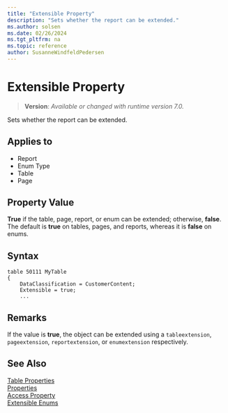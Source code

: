 ```yaml
---
title: "Extensible Property"
description: "Sets whether the report can be extended."
ms.author: solsen
ms.date: 02/26/2024
ms.tgt_pltfrm: na
ms.topic: reference
author: SusanneWindfeldPedersen
---
```

[//]: # (START>DO_NOT_EDIT)
[//]: # (IMPORTANT:Do not edit any of the content between here and the END>DO_NOT_EDIT.)
[//]: # (Any modifications should be made in the .xml files in the ModernDev repo.)
# Extensible Property
> **Version**: _Available or changed with runtime version 7.0._

Sets whether the report can be extended.

## Applies to
-   Report
-   Enum Type
-   Table
-   Page

[//]: # (IMPORTANT: END>DO_NOT_EDIT)

## Property Value  

**True** if the table, page, report, or enum can be extended; otherwise, **false**. The default is **true** on tables, pages, and reports, whereas it is **false** on enums.  

## Syntax

```AL
table 50111 MyTable
{
    DataClassification = CustomerContent;
    Extensible = true;
    ...

```

## Remarks

If the value is **true**, the object can be extended using a `tableextension`, `pageextension`, `reportextension`, or `enumextension` respectively.

## See Also

[Table Properties](devenv-table-properties.md)  
[Properties](devenv-properties.md)  
[Access Property](devenv-access-property.md)  
[Extensible Enums](../devenv-extensible-enums.md)
